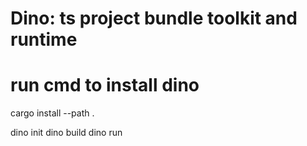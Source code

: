 # Dino: ts project bundle toolkit and runtime

# run cmd to install dino
cargo install --path .

dino init
dino build
dino run
